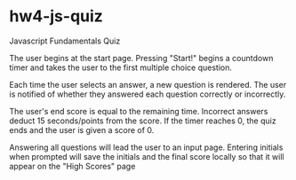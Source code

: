 # hw4-js-quiz

Javascript Fundamentals Quiz

The user begins at the start page. Pressing "Start!" begins a countdown timer and takes the user to the first multiple choice question.

Each time the user selects an answer, a new question is rendered. The user is notified of whether they answered each question correctly or incorrectly.

The user's end score is equal to the remaining time. Incorrect answers deduct 15 seconds/points from the score. If the timer reaches 0, the quiz ends and the user is given a score of 0.

Answering all questions will lead the user to an input page. Entering initials when prompted will save the initials and the final score locally so that it will appear on the "High Scores" page
